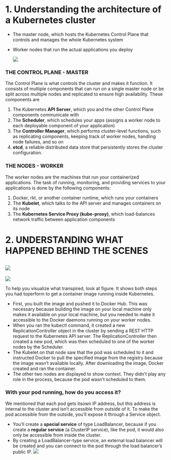 

# 1. Understanding the architecture of a Kubernetes cluster
- The master node, which hosts the Kubernetes Control Plane that controls and manages the whole Kubernetes system
- Worker nodes that run the actual applications you deploy

  ![](https://i.loli.net/2019/05/16/5cdcc7c71a8c343699.png)

### THE CONTROL PLANE - MASTER
The Control Plane is what controls the cluster and makes it function. It consists of multiple components that can run on a single master node or be split across multiple nodes and replicated to ensure high availability. These components are
1. The Kubernetes **API Server**, which you and the other Control Plane components communicate with
2. The **Scheduler**, which schedules your apps (assigns a worker node to each deployable component of your application)
3. The **Controller Manager**, which performs cluster-level functions, such as replicating components, keeping track of worker nodes, handling node failures, and so on
4. **etcd**, a reliable distributed data store that persistently stores the cluster configuration.
### THE NODES - WORKER
The worker nodes are the machines that run your containerized applications. The task of running, monitoring, and providing services to your applications is done by the following components: 
1. Docker, rkt, or another container runtime, which runs your containers
2. The **Kubelet**, which talks to the API server and manages containers on its node
3. The **Kubernetes Service Proxy (kube-proxy)**, which load-balances network traffic between application components



# 2. UNDERSTANDING WHAT HAPPENED BEHIND THE SCENES

![](https://i.loli.net/2019/05/16/5cdcf28883a4b99093.png)
-----
 ![](https://i.loli.net/2019/05/16/5cdcf39d00c5783414.png)

To help you visualize what transpired, look at figure. It shows both steps you had toperform to get a container image running inside Kubernetes. 
- First, you built the image and pushed it to Docker Hub. This was necessary because building the image on your local machine only makes it available on your local machine, but you needed to make it accessible to the Docker daemons running on your worker nodes.
- When you ran the kubectl command, it created a new ReplicationController object in the cluster by sending a REST HTTP request to the Kubernetes API server. The ReplicationController then created a new pod, which was then scheduled to one of the worker nodes by the Scheduler. 
- The Kubelet on that node saw that the pod was scheduled to it and instructed Docker to pull the specified image from the registry
because the image wasn’t available locally. After downloading the image, Docker created and ran the container.
- The other two nodes are displayed to show context. They didn’t play any role in the process, because the pod wasn’t scheduled to them.

### With your pod running, how do you access it? 
We mentioned that each pod gets itsown IP address, but this address is internal to the cluster and isn’t accessible from outside of it. To make the pod accessible from the outside, you’ll expose it through a Service object. 
- You’ll create a **special service** of type LoadBalancer, because if you create a **regular service** (a ClusterIP service), like the pod, it would also only be accessible from inside the cluster. 
- By creating a LoadBalancer-type service, an external load balancer will be created and you can connect to the pod through the load balancer’s public IP.
![](https://i.loli.net/2019/05/16/5cdcf50b7616568882.png)
















